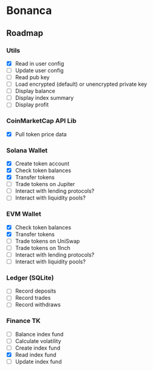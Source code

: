 # Bonanca

## Roadmap

### Utils

- [x] Read in user config
- [ ] Update user config
- [ ] Read pub key
- [ ] Load encrypted (default) or unencrypted private key
- [ ] Display balance
- [ ] Display index summary
- [ ] Display profit

### CoinMarketCap API Lib

- [x] Pull token price data

### Solana Wallet

- [x] Create token account
- [x] Check token balances
- [x] Transfer tokens
- [ ] Trade tokens on Jupiter
- [ ] Interact with lending protocols?
- [ ] Interact with liquidity pools?

### EVM Wallet

- [x] Check token balances
- [x] Transfer tokens
- [ ] Trade tokens on UniSwap
- [ ] Trade tokens on 1Inch
- [ ] Interact with lending protocols?
- [ ] Interact with liquidity pools?

### Ledger (SQLite)

- [ ] Record deposits
- [ ] Record trades
- [ ] Record withdraws

### Finance TK

- [ ] Balance index fund
- [ ] Calculate volatility
- [ ] Create index fund
- [x] Read index fund
- [ ] Update index fund
